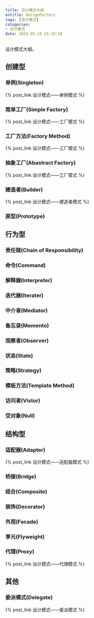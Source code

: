 ```yaml
---
title: 设计模式大纲
entitle: DesignPattern
tags: [设计模式]
categories:
- 设计模式
date: 2019-05-18 23:10:10
---
```

设计模式大纲。
<!--more-->

## 创建型

### 单例(Singleton)
{% post_link  设计模式——单例模式 %}
### 简单工厂(Simple Factory)
{% post_link  设计模式——工厂模式 %}
### 工厂方法(Factory Method)
{% post_link  设计模式——工厂模式 %}
### 抽象工厂(Abastract Factory)
{% post_link  设计模式——工厂模式 %}
### 建造者(Builder)
{% post_link  设计模式——建造者模式 %}
### 原型(Prototype)


## 行为型

### 责任链(Chain of Responsibility)

### 命令(Command)

### 解释器(Interpreter)

### 迭代器(Iterater)

### 中介者(Mediator)

### 备忘录(Memento)

### 观察者(Observer)

### 状态(State)

### 策略(Strategy)

### 模板方法(Template Method)

### 访问者(Vistor)

### 空对象(Null)

## 结构型

### 适配器(Adapter)
{% post_link  设计模式——适配器模式 %}
### 桥接(Bridge)

### 组合(Composite)

### 装饰(Decorator)

### 外观(Facade)

### 享元(Flyweight)

### 代理(Proxy)
{% post_link  设计模式——代理模式 %}

## 其他

### 委派模式(Delegate)
{% post_link  设计模式——委派模式 %}
